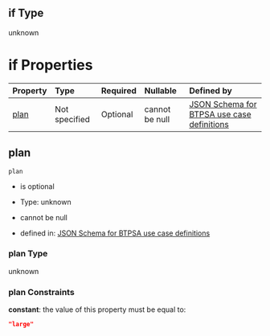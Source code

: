 ## if Type

unknown

# if Properties

| Property      | Type          | Required | Nullable       | Defined by                                                                                                                                                                                                                                  |
| :------------ | :------------ | :------- | :------------- | :------------------------------------------------------------------------------------------------------------------------------------------------------------------------------------------------------------------------------------------ |
| [plan](#plan) | Not specified | Optional | cannot be null | [JSON Schema for BTPSA use case definitions](btpsa-usecase-properties-services-items-allof-1-then-allof-91-then-allof-0-if-properties-plan.md "undefined#/properties/services/items/allOf/1/then/allOf/91/then/allOf/0/if/properties/plan") |

## plan



`plan`

*   is optional

*   Type: unknown

*   cannot be null

*   defined in: [JSON Schema for BTPSA use case definitions](btpsa-usecase-properties-services-items-allof-1-then-allof-91-then-allof-0-if-properties-plan.md "undefined#/properties/services/items/allOf/1/then/allOf/91/then/allOf/0/if/properties/plan")

### plan Type

unknown

### plan Constraints

**constant**: the value of this property must be equal to:

```json
"large"
```
